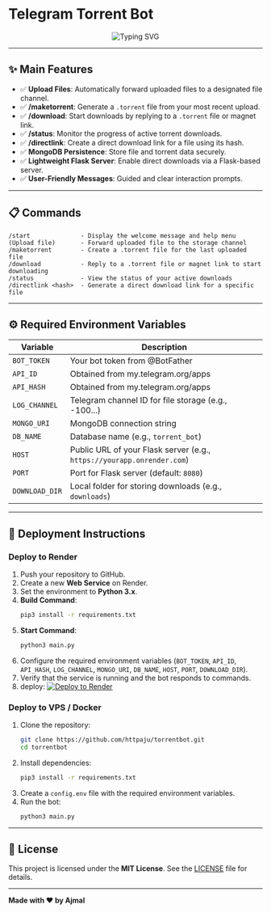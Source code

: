 # Telegram Torrent Bot

<p align="center">
  <img src="https://readme-typing-svg.herokuapp.com?font=Fira+Code&weight=600&size=35&pause=1000&color=64F72E&center=true&vCenter=true&random=true&width=435&lines=Welcome+To+AJ+BOTS!" alt="Typing SVG"/>
</p>

---

## ✨ Main Features

- ✅ **Upload Files**: Automatically forward uploaded files to a designated file channel.
- ✅ **/maketorrent**: Generate a `.torrent` file from your most recent upload.
- ✅ **/download**: Start downloads by replying to a `.torrent` file or magnet link.
- ✅ **/status**: Monitor the progress of active torrent downloads.
- ✅ **/directlink**: Create a direct download link for a file using its hash.
- ✅ **MongoDB Persistence**: Store file and torrent data securely.
- ✅ **Lightweight Flask Server**: Enable direct downloads via a Flask-based server.
- ✅ **User-Friendly Messages**: Guided and clear interaction prompts.

---

## 📋 Commands

```
/start              - Display the welcome message and help menu
(Upload file)       - Forward uploaded file to the storage channel
/maketorrent        - Create a .torrent file for the last uploaded file
/download           - Reply to a .torrent file or magnet link to start downloading
/status             - View the status of your active downloads
/directlink <hash>  - Generate a direct download link for a specific file
```

---

## ⚙️ Required Environment Variables

| Variable         | Description                                      |
|------------------|--------------------------------------------------|
| `BOT_TOKEN`      | Your bot token from @BotFather                  |
| `API_ID`         | Obtained from my.telegram.org/apps              |
| `API_HASH`       | Obtained from my.telegram.org/apps              |
| `LOG_CHANNEL`    | Telegram channel ID for file storage (e.g., -100...) |
| `MONGO_URI`      | MongoDB connection string                       |
| `DB_NAME`        | Database name (e.g., `torrent_bot`)             |
| `HOST`           | Public URL of your Flask server (e.g., `https://yourapp.onrender.com`) |
| `PORT`           | Port for Flask server (default: `8080`)         |
| `DOWNLOAD_DIR`   | Local folder for storing downloads (e.g., `downloads`) |

---

## 🚀 Deployment Instructions

### Deploy to Render

1. Push your repository to GitHub.
2. Create a new **Web Service** on Render.
3. Set the environment to **Python 3.x**.
4. **Build Command**:
   ```bash
   pip3 install -r requirements.txt
   ```
5. **Start Command**:
   ```bash
   python3 main.py
   ```
6. Configure the required environment variables (`BOT_TOKEN`, `API_ID`, `API_HASH`, `LOG_CHANNEL`, `MONGO_URI`, `DB_NAME`, `HOST`, `PORT`, `DOWNLOAD_DIR`).
7. Verify that the service is running and the bot responds to commands.
8. deploy:
 [![Deploy to Render](https://render.com/images/deploy-to-render-button.svg)](https://render.com/deploy)

### Deploy to VPS / Docker

1. Clone the repository:
   ```bash
   git clone https://github.com/httpaju/torrentbot.git
   cd torrentbot
   ```
2. Install dependencies:
   ```bash
   pip3 install -r requirements.txt
   ```
3. Create a `config.env` file with the required environment variables.
4. Run the bot:
   ```bash
   python3 main.py
   ```

---

## 📜 License

This project is licensed under the **MIT License**. See the [LICENSE](LICENSE) file for details.

---

**Made with ❤️ by Ajmal**
